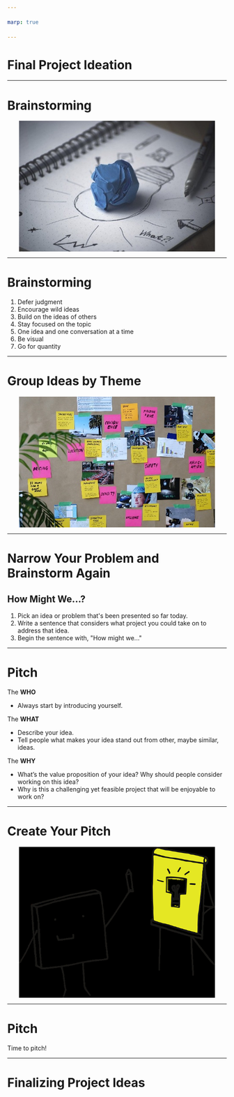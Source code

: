 ```yaml
---

marp: true

---
```


<style>
img[alt~="center"] {
  display: block;
  margin: 0 auto;
}
</style>

# Final Project Ideation

<!--
Now that we've discussed the goals, expectations, timeline, and deliverables for our capstone project, let's brainstorm what topics or questions we may want to explore as the focus of the project.
-->

---

# Brainstorming

![center](res/projectideation01.jpg)

<!--
We’ll do two rounds of brainstorming. The first is very general, capturing as many ideas as possible. The second will be more specific, helping us narrow in on our exact idea.

Everyone will write down individual ideas for the final project. Then we will discuss as a group all the ideas that people came up with. It might be helpful at that time to start grouping similar ideas, considering feasibility, and getting slightly more detailed. Then each of you will "pitch" your favorite idea. After that the most-liked ideas will become the project topics, and we'll form groups. 

* Image name: res/projectideation01.jpg
  * Repo link: https://github.com/google/applied-machine-learning-intensive/tree/master/content/07_capstone/02_project_ideation/res/projectideation01.jpg
  * Source https://pixabay.com/photos/creativity-idea-inspiration-819371/ by Author fancycrave1 https://pixabay.com/users/fancycrave1-1115284/ under License https://pixabay.com/service/license/.
-->

---

# Brainstorming

1.  Defer judgment
1.  Encourage wild ideas
1.  Build on the ideas of others
1.  Stay focused on the topic
1.  One idea and one conversation at a time
1.  Be visual
1.  Go for quantity

<!--
We will take five minutes to write down as many ideas as possible about goals/questions/topics for your capstone project. 

In order to have a fun and productive exercise, we all need to agree on some norms:
* Brainstorming should be completely judgement free.
* Crazy ideas are more than welcome! Even if it's infeasible that they'd get accomplished in the next few weeks, they may inspire other great and more realistic ideas. So write down EVERY idea. No matter how well-thought out it is. 
* Each idea gets its own post-it note. We want to ensure every idea gets its fair shake. 
* Let's have one conversation and share one idea at a time, so people don't get spoken over or have their ideas minimized.
* Feel free to make your ideas visual, with a drawing instead of text. 

Can you think of any other norms we should all agree upon before diving into the initial phase?

*Pass out markers and post-it notes. Set a timer for three minutes.* 
-->

---

# Group Ideas by Theme

![center](res/projectideation02.jpg)

<!--
Now we'll share out our ideas. Once everyone has shared, we'll start to group the ideas together by theme.

*Ask students to come up and share their ideas, one by one, sticking their post-it notes on the whiteboard. Make sure there’s a large, clean area devoted to this activity. If your classroom is very large, you may consider asking all students to get up and gather around the whiteboard, so it’s easier to hear each other and so it’s more dynamic. Make sure to enforce the “one conversation at a time" rule so students feel heard. Anyone can start, and others should jump in and share similar ideas or build on the ideas of one another. As they share out, ask them to start roughly clustering similar ideas, if possible.*

*After everyone shares their ideas, give them 10 minutes to group the ideas by theme. Encourage them to create or revise clusters and use markers to identify each cluster.*

* Image name: res/projectideation02.jpg
  * Repo link: https://github.com/google/applied-machine-learning-intensive/tree/master/content/07_capstone/02_project_ideation/res/projectideation02.jpg
  * Source https://unsplash.com/photos/bjemWZcNF34 by Author Jo Szczepanska https://unsplash.com/@joszczepanska under License https://unsplash.com/license.
-->

---

# Narrow Your Problem and Brainstorm Again

## How Might We...?

1. Pick an idea or problem that's been presented so far today.
1. Write a sentence that considers what project you could take on to address that idea. 
1. Begin the sentence with, "How might we..."

<!--
Now it’s time to narrow down a problem and brainstorm a project idea. Everyone take a new post-it and write down ONE idea or problem that has been presented so far today. It doesn't need to be one that you originally came up with. 

Now we'll work on brainstorming how to frame a project around this idea. For example, suppose one of the ideas was “identify skin cancer,” which was grouped in the “healthcare” cluster. One might frame this problem as “How might we use machine learning to identify photos of skin cancer?” or yet “How might we make it easier for people to detect skin cancer early?” This can then eventually become the idea for a mobile app that allows you to take pictures or moles or skin tags, and get a confidence interval of how likely that is to be skin cancer. (This is actually a past project done by a previous student in this course.)

Everyone should have the problem statement written down on a post-it note in front of them (one for each student, as this portion is also individual). 

*Then, set the timer for another five minutes and ask them to come up with ways to frame solutions to that problem. It’s important to stay focused on the problem that they wrote down and not get distracted by other ideas. They will use these ideas to create a pitch. The best ideas will be selected, and we will only form groups at the very end.

The next step we'll take is pitching your idea.
-->

---

# Pitch

The **WHO**
* Always start by introducing yourself.

The **WHAT**
* Describe your idea.
* Tell people what makes your idea stand out from other, maybe similar, ideas.

The **WHY**
* What’s the value proposition of your idea? Why should people consider working on this idea?
* Why is this a challenging yet feasible project that will be enjoyable to work on? 

<!--
Now you will pitch your idea to the class. Each person will have two minutes to convey their idea and convince others to consider working on it as their capstone project. A pitch must have:

- Who: In one or two sentences, describe who you are with a focus on what makes you qualified to propose the project you’re proposing. 
- What: This is the meat of the pitch. Describe your idea in one sentence.
- Why: This is all about the value proposition. What are you adding, what are users getting they wouldn’t get otherwise? How will “what you’re pitching” achieve the value proposition. What is the reason for you to be offering them this value proposition. What are your reasons? Why should others care?
-->

---

# Create Your Pitch

![center](res/projectideation05.png)

<!--
You will have 15 minutes and a piece of flip-chart paper to create your two-minute pitch and then share with the class. The who/what/why should be clearly stated on each paper, including your name. Feel free to use text but also drawings and visual representations if you'd like. 

* Image name: res/projectideation05.png
  * Repo link: https://github.com/google/applied-machine-learning-intensive/tree/master/content/07_capstone/02_project_ideation/res/projectideation05.png
  * Source https://pixabay.com/vectors/pixel-cells-idea-visualization-3976295/ by Author manfredsteger / Manfred Steger https://pixabay.com/users/manfredsteger-1848497/ under License https://pixabay.com/service/license/.
-->

---

# Pitch

Time to pitch!

<!--

*Each pitch is two minutes. Assign a person to keep time. Assign someone to put the posters up after each presentation. The posters should be clustered by themes, so try to put all posters of healthcare related ideas on one wall or corner and all posters with education related ideas on another, etc.
-->

---

# Finalizing Project Ideas

<!--
Everyone take out a piece of paper and rank order the top five ideas that you're interested in. 

*After every student has ranked their top five ideas, the instructional team will collect the votes. It is then up to the instructional team how to choose the final project topics and form the groups. Many of the pitches may have been for similar projects and it may be easy to form groups that way. The instructional team may also consider running a simple optimization scheme using the students' rankings to maximize overall happiness of the class. This is left to the discretion of the instructor, as they know the projects on the table, the students in the room, and the class dynamics.*
-->

